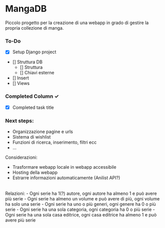 # MangaDB
Piccolo progetto per la creazione di una webapp in grado di gestire la propria collezione di manga.

### To-Do
- [X] Setup Django project
- [] Struttura DB
  - [] Struttura
  - [] Chiavi esterne
- [] Insert
- [] Views

### Completed Column ✓
- [x] Completed task title  

### Next steps:
- Organizzazione pagine e urls
- Sistema di wishlist
- Funzioni di ricerca, inserimento, filtri ecc
- ...
 

Considerazioni:
- Trasformare webapp locale in webapp accessibile
- Hosting della webapp
- Estrarre informazioni automaticamente (Anilist API?)
 

######
Relazioni:
    - Ogni serie ha 1(?) autore, ogni autore ha almeno 1 e può avere più serie
    - Ogni serie ha almeno un volume e può avere di più, ogni volume ha solo una serie
    - Ogni serie ha uno o più generi, ogni genere ha 0 o più serie
    - Ogni serie ha una sola categoria, ogni categoria ha 0 o più serie
    - Ogni serie ha una sola casa editrice, ogni casa editrice ha almeno 1 e può avere più serie